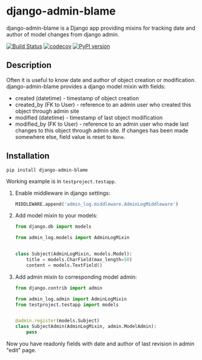 django-admin-blame
==================

django-admin-blame is a Django app providing mixins for tracking date and author
of model changes from django admin.

[![Build Status](https://github.com/just-work/django-admin-blame/workflows/build/badge.svg?branch=master&event=push)](https://github.com/just-work/django-admin-blame/actions?query=event%3Apush+branch%3Amaster+workflow%3Abuild)
[![codecov](https://codecov.io/gh/just-work/django-admin-blame/branch/master/graph/badge.svg)](https://codecov.io/gh/just-work/django-admin-blame)
[![PyPI version](https://badge.fury.io/py/django-admin-blame.svg)](https://badge.fury.io/py/django-admin-blame)

Description
-----------

Often it is useful to know date and author of object creation or modification.
django-admin-blame provides a django model mixin with fields:
* created (datetime) - timestamp of object creation
* created_by (FK to User) - reference to an admin user who created this object
    through admin site
* modified (datetime) - timestamp of last object modification
* modified_by (FK to User) - reference to an admin user who made last changes to
    this object through admin site. If changes has been made somewhere else, 
    field value is reset to `None`.

Installation
------------

```shell script
pip install django-admin-blame
```

Working example is in `testproject.testapp`.

1. Enable middleware in django settings:
    ```python
    MIDDLEWARE.append('admin_log.middleware.AdminLogMiddleware')
    ```
2. Add model mixin to your models:
    ```python
    from django.db import models
    
    from admin_log.models import AdminLogMixin
    
    
    class Subject(AdminLogMixin, models.Model):
        title = models.CharField(max_length=50)
        content = models.TextField()
    ```
3. Add admin mixin to corresponding model admin:
    ```python
    from django.contrib import admin
    
    from admin_log.admin import AdminLogMixin
    from testproject.testapp import models
    
    
    @admin.register(models.Subject)
    class SubjectAdmin(AdminLogMixin, admin.ModelAdmin):
        pass
    ```

Now you have readonly fields with date and author of last revision in admin
"edit" page.
